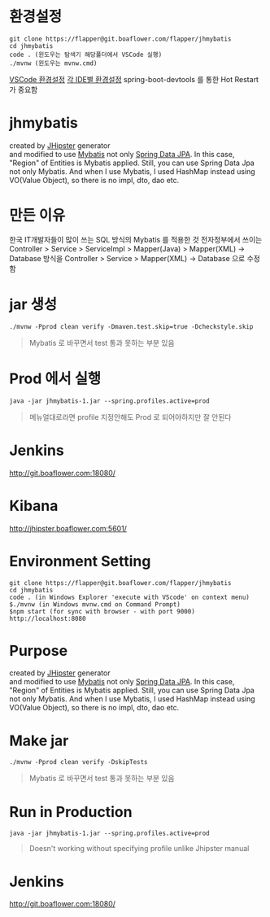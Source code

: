 # 환경설정

```
git clone https://flapper@git.boaflower.com/flapper/jhmybatis
cd jhmybatis
code . (윈도우는 탐색기 해당폴더에서 VSCode 실행)
./mvnw (윈도우는 mvnw.cmd)
```

[VSCode 환경설정](https://www.jhipster.tech/configuring-ide-visual-studio-code/)
[각 IDE별 환경설정](https://www.jhipster.tech/configuring-ide/)
spring-boot-devtools 를 통한 Hot Restart 가 중요함

# jhmybatis

created by [JHipster](https://www.jhipster.tech/) generator  
and modified to use [Mybatis](mybatis.org) not only [Spring Data JPA](https://spring.io/projects/spring-data-jpa).
In this case, "Region" of Entities is Mybatis applied.
Still, you can use Spring Data Jpa not only Mybatis.
And when I use Mybatis, I used HashMap instead using VO(Value Object), so there is no impl, dto, dao etc.

# 만든 이유

한국 IT개발자들이 많이 쓰는 SQL 방식의 Mybatis 를 적용한 것
전자정부에서 쓰이는
Controller > Service > ServiceImpl > Mapper(Java) > Mapper(XML) -> Database
방식을
Controller > Service > Mapper(XML) -> Database
으로 수정함

# jar 생성

`./mvnw -Pprod clean verify -Dmaven.test.skip=true -Dcheckstyle.skip`

> Mybatis 로 바꾸면서 test 통과 못하는 부분 있음

# Prod 에서 실행

`java -jar jhmybatis-1.jar --spring.profiles.active=prod`

> 메뉴얼대로라면 profile 지정안해도 Prod 로 되어야하지만 잘 안된다

# Jenkins

http://git.boaflower.com:18080/

# Kibana

http://jhipster.boaflower.com:5601/

# Environment Setting

```
git clone https://flapper@git.boaflower.com/flapper/jhmybatis
cd jhmybatis
code . (in Windows Explorer 'execute with VScode' on context menu)
$./mvnw (in Windows mvnw.cmd on Command Prompt)
$npm start (for sync with browser - with port 9000)
http://localhost:8080
```

# Purpose

created by [JHipster](https://www.jhipster.tech/) generator  
and modified to use [Mybatis](mybatis.org) not only [Spring Data JPA](https://spring.io/projects/spring-data-jpa).
In this case, "Region" of Entities is Mybatis applied.
Still, you can use Spring Data Jpa not only Mybatis.
And when I use Mybatis, I used HashMap instead using VO(Value Object), so there is no impl, dto, dao etc.

# Make jar

`./mvnw -Pprod clean verify -DskipTests`

> Mybatis 로 바꾸면서 test 통과 못하는 부분 있음

# Run in Production

`java -jar jhmybatis-1.jar --spring.profiles.active=prod`

> Doesn't working without specifying profile unlike Jhipster manual

# Jenkins

http://git.boaflower.com:18080/
